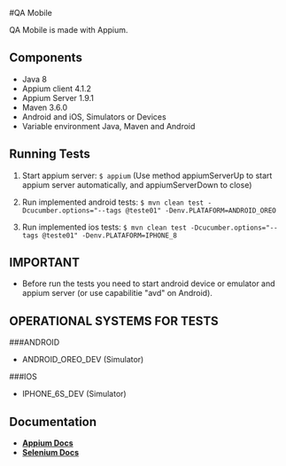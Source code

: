 #QA Mobile

QA Mobile is made with Appium.

## Components

* Java 8
* Appium client 4.1.2
* Appium Server 1.9.1
* Maven 3.6.0
* Android and iOS, Simulators or Devices
* Variable environment Java, Maven and Android 

## Running Tests

1. Start appium server: `$ appium` (Use method appiumServerUp to start appium server automatically, and appiumServerDown to close)
	
2. Run implemented android tests: `$ mvn clean test -Dcucumber.options="--tags @teste01" -Denv.PLATAFORM=ANDROID_OREO`

3. Run implemented ios tests: `$ mvn clean test -Dcucumber.options="--tags @teste01" -Denv.PLATAFORM=IPHONE_8`

## IMPORTANT

* Before run the tests you need to start android device or emulator and appium server (or use capabilitie "avd" on Android).


## OPERATIONAL SYSTEMS FOR TESTS

###ANDROID

* ANDROID_OREO_DEV (Simulator)

###IOS

* IPHONE_6S_DEV (Simulator)

## Documentation

* **[Appium Docs](http://appium.io/)**
* **[Selenium Docs](https://www.seleniumhq.org/docs/)**









